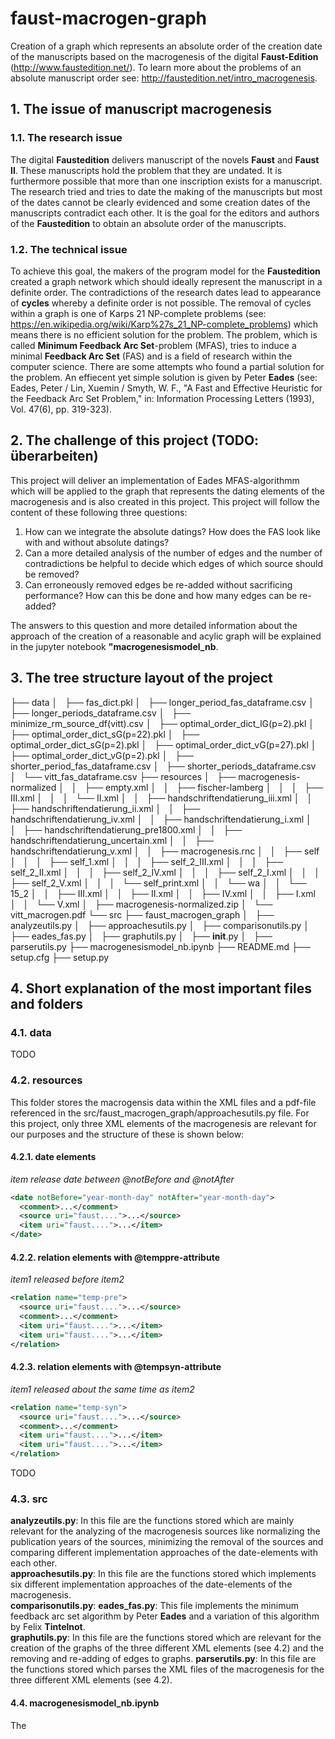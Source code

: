 # faust-macrogen-graph
Creation of a graph which represents an absolute order of the creation date of the manuscripts based on the macrogenesis of the digital <b>Faust-Edition</b> (http://www.faustedition.net/). To learn more about the problems of an absolute manuscript order see: http://faustedition.net/intro_macrogenesis.

## 1. The issue of manuscript macrogenesis
### 1.1. The research issue
The digital <b>Faustedition</b> delivers manuscript of the novels <b>Faust</b> and <b>Faust II</b>. These manuscripts hold the problem that they are undated. It is furthermore possible that more than one inscription exists for a manuscript. The research tried and tries to date the making of the manuscripts but most of the dates cannot be clearly evidenced and some creation dates of the manuscripts contradict each other. It is the goal for the editors and authors of the <b>Faustedition</b> to obtain an absolute order of the manuscripts. 

### 1.2. The technical issue
To achieve this goal, the makers of the program model for the <b>Faustedition</b> created a graph network which should ideally represent the manuscript in a definite order. The contradictions of the research dates lead to appearance of <b>cycles</b> whereby a definite order is not possible. The removal of cycles within a graph is one of Karps 21 NP-complete problems (see: https://en.wikipedia.org/wiki/Karp%27s_21_NP-complete_problems) which means there is no efficient solution for the problem. The problem, which is called <b>Minimum Feedback Arc Set</b>-problem (MFAS), tries to induce a minimal <b>Feedback Arc Set</b> (FAS) and is a field of research within the computer science. There are some attempts who found a partial solution for the problem. An effiecent yet simple solution is given by Peter <b>Eades</b> (see: Eades, Peter / Lin, Xuemin / Smyth, W. F., "A Fast and Effective Heuristic for the Feedback Arc Set Problem," in: Information Processing Letters (1993), Vol. 47(6), pp. 319-323).

## 2. The challenge of this project (TODO: überarbeiten)
This project will deliver an implementation of Eades MFAS-algorithmm which will be applied to the graph that represents the dating elements of the macrogenesis and is also created in this project. This project will follow the content of these following three questions:

1. How can we integrate the absolute datings? How does the FAS look like with and without absolute datings?
2. Can a more detailed analysis of the number of edges and the number of contradictions be helpful to decide which edges of which source should be removed?
3. Can erroneously removed edges be re-added without sacrificing performance? How can this be done and how many edges can be re-added?

The answers to this question and more detailed information about the approach of the creation of a reasonable and acylic graph will be explained in the jupyter notebook <b>"macrogenesismodel_nb</b>.

## 3. The tree structure layout of the project

├── data
│   ├── fas_dict.pkl
│   ├── longer_period_fas_dataframe.csv
│   ├── longer_periods_dataframe.csv
│   ├── minimize_rm_source_df(vitt).csv
│   ├── optimal_order_dict_lG(p=2).pkl
│   ├── optimal_order_dict_sG(p=22).pkl
│   ├── optimal_order_dict_sG(p=2).pkl
│   ├── optimal_order_dict_vG(p=27).pkl
│   ├── optimal_order_dict_vG(p=2).pkl
│   ├── shorter_period_fas_dataframe.csv
│   ├── shorter_periods_dataframe.csv
│   └── vitt_fas_dataframe.csv
├── resources
│   ├── macrogenesis-normalized
│   │   ├── empty.xml
│   │   ├── fischer-lamberg
│   │   │   ├── III.xml
│   │   │   └── II.xml
│   │   ├── handschriftendatierung_iii.xml
│   │   ├── handschriftendatierung_ii.xml
│   │   ├── handschriftendatierung_iv.xml
│   │   ├── handschriftendatierung_i.xml
│   │   ├── handschriftendatierung_pre1800.xml
│   │   ├── handschriftendatierung_uncertain.xml
│   │   ├── handschriftendatierung_v.xml
│   │   ├── macrogenesis.rnc
│   │   ├── self
│   │   │   ├── self_1.xml
│   │   │   ├── self_2_III.xml
│   │   │   ├── self_2_II.xml
│   │   │   ├── self_2_IV.xml
│   │   │   ├── self_2_I.xml
│   │   │   ├── self_2_V.xml
│   │   │   └── self_print.xml
│   │   └── wa
│   │       └── 15_2
│   │           ├── III.xml
│   │           ├── II.xml
│   │           ├── IV.xml
│   │           ├── I.xml
│   │           └── V.xml
│   ├── macrogenesis-normalized.zip
│   └── vitt_macrogen.pdf
└── src
    ├── faust_macrogen_graph
    │   ├── analyzeutils.py
    │   ├── approachesutils.py
    │   ├── comparisonutils.py
    │   ├── eades_fas.py
    │   ├── graphutils.py
    │   ├── __init__.py
    │   ├── parserutils.py
├── macrogenesismodel_nb.ipynb
├── README.md
├── setup.cfg
├── setup.py


## 4. Short explanation of the most important files and folders
### 4.1. data
TODO
### 4.2. resources

This folder stores the macrogensis data within the XML files and a pdf-file referenced in the src/faust_macrogen_graph/approachesutils.py file. For this project, only three XML elements of the macrogenesis are relevant for our purposes and the structure of these is shown below:

#### 4.2.1. date elements
<i>item release date between @notBefore and @notAfter</i>
```xml
<date notBefore="year-month-day" notAfter="year-month-day">
  <comment>...</comment>
  <source uri="faust....">...</source>
  <item uri="faust....">...</item>
</date>
```
#### 4.2.2. relation elements with @temppre-attribute
<i>item1 released before item2</i>
```xml
<relation name="temp-pre">
  <source uri="faust....">...</source>
  <comment>...</comment>
  <item uri="faust....">...</item>
  <item uri="faust....">...</item>
</relation>
```

#### 4.2.3. relation elements with @tempsyn-attribute
<i>item1 released about the same time as item2</i>
```xml
<relation name="temp-syn">
  <source uri="faust....">...</source>
  <comment>...</comment>
  <item uri="faust....">...</item>
  <item uri="faust....">...</item>
</relation>
```

TODO
### 4.3. src
<b>analyzeutils.py</b>: In this file are the functions stored which are mainly relevant for the analyzing of the macrogenesis sources like normalizing the publication years of the sources, minimizing the removal of the sources and comparing different implementation approaches of the date-elements with each other.<br>
<b>approachesutils.py</b>: In this file are the functions stored which implements six different implementation approaches of the date-elements of the macrogenesis.<br>
<b>comparisonutils.py</b>: 
<b>eades_fas.py</b>: This file implements the minimum feedback arc set algorithm by Peter <b>Eades</b> and a variation of this algorithm by Felix <b>Tintelnot</b>.<br>
<b>graphutils.py</b>: In this file are the functions stored which are relevant for the creation of the graphs of the three different XML elements (see 4.2) and the removing and re-adding of edges to graphs.
<b>parserutils.py</b>: In this file are the functions stored which parses the XML files of the macrogenesis for the three different XML elements (see 4.2).


#### 4.4. macrogenesismodel_nb.ipynb

The 


